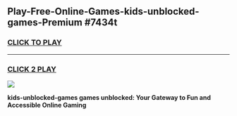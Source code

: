 
## Play-Free-Online-Games-kids-unblocked-games-Premium #7434t
<h3>
<a href="https://premium.freeplayer.one?title=kids-unblocked-games&ref=8M">CLICK TO PLAY</a></h3>
<hr>

<h3>
<a href="https://premium.freeplayer.one?title=kids-unblocked-games&ref=8M">CLICK 2 PLAY</a>
  
</h3>

<a href="https://premium.freeplayer.one?title=kids-unblocked-games&ref=8M"><img src="https://clearcache.store/games.png"></a>


**kids-unblocked-games games unblocked: Your Gateway to Fun and Accessible Online Gaming**
